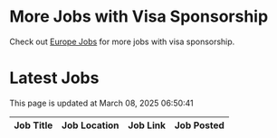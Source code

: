 # More Jobs with Visa Sponsorship

Check out [Europe Jobs](https://github.com/sureshparimi/europejobs#latest-jobs) for more jobs with visa sponsorship.

# Latest Jobs

This page is updated at March 08, 2025 06:50:41

| Job Title | Job Location | Job Link | Job Posted |
| --- | --- | --- | --- |
